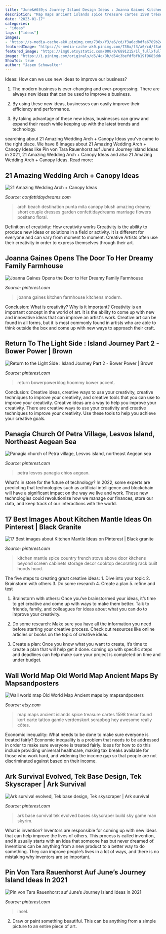 ```yaml
---
title: "June&#039;s Journey Island Design Ideas : Joanna Gaines Kitchen Farmhouse Kitchens Modern"
description: "Map maps ancient islands spice treasure cartes 1598 trésor found kort carte tattoo gamle verdenskort scrapbog hey awesome really côtes"
date: "2023-01-17"
categories:
- "ideas"
tags: ["ideas"]
images:
- "https://s-media-cache-ak0.pinimg.com/736x/f3/a6/cd/f3a6cdbdfa6789b24528421433642fa9.jpg"
featuredImage: "https://s-media-cache-ak0.pinimg.com/736x/f3/a6/cd/f3a6cdbdfa6789b24528421433642fa9.jpg"
featured_image: "https://img0.etsystatic.com/000/0/6891215/il_fullxfull.335185124.jpg"
image: "https://i.pinimg.com/originals/d5/4c/3b/d54c3befdfbfb19f9685dddb909135d2.jpg"
ShowToc: true
author: "Jasen Schowalter"
---
```



Ideas: How can we use new ideas to improve our business?
1. The modern business is ever-changing and ever-progressing. There are always new ideas that can be used to improve a business.
2. By using these new ideas, businesses can easily improve their efficiency and performance.

3. By taking advantage of these new ideas, businesses can grow and expand their reach while keeping up with the latest trends and technology.

	

		
searching about 21 Amazing Wedding Arch + Canopy Ideas you've came to the right place. We have 8 Images about 21 Amazing Wedding Arch + Canopy Ideas like Pin von Tara Rauenhorst auf June’s Journey Island Ideas in 2021, 21 Amazing Wedding Arch + Canopy Ideas and also 21 Amazing Wedding Arch + Canopy Ideas. Read more:
		
    
## 21 Amazing Wedding Arch + Canopy Ideas

<img loading=lazy src="https://confettidaydreams.com/wp-content/uploads/Amazing-Wedding-Arch-Ideas-50.jpeg" onerror="this.onerror=null;this.src='https://tse1.mm.bing.net/th?id=OIP.irNCg3TKgTl6adBlMjxZ7QHaLH&amp;pid=15.1';" alt="21 Amazing Wedding Arch + Canopy Ideas">

_Source: confettidaydreams.com_

>arch beach destination punta mita canopy blush amazing dreamy short couple dresses garden confettidaydreams marriage flowers positano floral. 

	

Definition of creativity: How creativity works
Creativity is the ability to produce new ideas or solutions in a field or activity. It is different for everyone and can vary from moment to moment. Creative Artists often use their creativity in order to express themselves through their art.

    
## Joanna Gaines Opens The Door To Her Dreamy Family Farmhouse

<img loading=lazy src="https://i.pinimg.com/736x/f6/80/42/f68042c31ea2b725b72fde8832b61781.jpg" onerror="this.onerror=null;this.src='https://tse1.mm.bing.net/th?id=OIP.B4WijHlo6OAhc09XVXGllAHaLH&amp;pid=15.1';" alt="Joanna Gaines Opens the Door to Her Dreamy Family Farmhouse">

_Source: pinterest.com_

>joanna gaines kitchen farmhouse kitchens modern. 

	

Conclusion: What is creativity? Why is it important?
Creativity is an important concept in the world of art. It is the ability to come up with new and innovative ideas that can improve an artist's work. Creative art can be found in all forms, but it is most commonly found in artists who are able to think outside the box and come up with new ways to approach their craft.

    
## Return To The Light Side : Island Journey Part 2 - Bower Power | Brown

<img loading=lazy src="https://i.pinimg.com/originals/5f/38/5b/5f385bac936a56290a8dc574d83e5b34.jpg" onerror="this.onerror=null;this.src='https://tse3.mm.bing.net/th?id=OIP._Q5sxdECfvyNMaUDxWsrRAHaLH&amp;pid=15.1';" alt="Return to the Light Side : Island Journey Part 2 - Bower Power | Brown">

_Source: pinterest.com_

>return bowerpowerblog hoommy bower accent. 

	

Conclusion: Creative ideas, creative ways to use your creativity, creative techniques to improve your creativity, and creative tools that you can use to improve your creativity.
Creative ideas are a way to help you improve your creativity. There are creative ways to use your creativity and creative techniques to improve your creativity. Use these tools to help you achieve your creative goals.

    
## Panagia Church Of Petra Village, Lesvos Island, Northeast Aegean Sea

<img loading=lazy src="https://i.pinimg.com/originals/d5/4c/3b/d54c3befdfbfb19f9685dddb909135d2.jpg" onerror="this.onerror=null;this.src='https://tse3.mm.bing.net/th?id=OIP.g357QdFJ-F6BlmHg3buYHQHaEK&amp;pid=15.1';" alt="Panagia church of Petra village, Lesvos island, northeast Aegean sea">

_Source: pinterest.com_

>petra lesvos panagia chios aegean. 

	

What's in store for the future of technology?
In 2022, some experts are predicting that technologies such as artificial intelligence and blockchain will have a significant impact on the way we live and work. These new technologies could revolutionize how we manage our finances, store our data, and keep track of our interactions with the world.

    
## 17 Best Images About Kitchen Mantle Ideas On Pinterest | Black Granite

<img loading=lazy src="https://s-media-cache-ak0.pinimg.com/736x/f3/a6/cd/f3a6cdbdfa6789b24528421433642fa9.jpg" onerror="this.onerror=null;this.src='https://tse4.mm.bing.net/th?id=OIP.ph2rq93VZAfHqcc8A2O4EwAAAA&amp;pid=15.1';" alt="17 Best images about Kitchen Mantle Ideas on Pinterest | Black granite">

_Source: pinterest.com_

>kitchen mantle spice country french stove above door kitchens beyond screen cabinets storage decor cooktop decorating rack built hoods hood. 

	

The five steps to creating great creative ideas: 1. Dive into your topic 2. Brainstorm with others 3. Do some research 4. Create a plan 5. refine and test
1. Brainstorm with others: Once you’ve brainstormed your ideas, it’s time to get creative and come up with ways to make them better. Talk to friends, family, and colleagues for ideas about what you can do to improve your creativity.
2. Do some research: Make sure you have all the information you need before starting your creative process. Check out resources like online articles or books on the topic of creative ideas.

3. Create a plan: Once you know what you want to create, it’s time to create a plan that will help get it done. coming up with specific steps and deadlines can help make sure your project is completed on time and under budget.


    
## Wall World Map Old World Map Ancient Maps By Mapsandposters

<img loading=lazy src="https://img0.etsystatic.com/000/0/6891215/il_fullxfull.335185124.jpg" onerror="this.onerror=null;this.src='https://tse1.mm.bing.net/th?id=OIP.UPO4rj-LQgkyPx0fXxqgOAHaKM&amp;pid=15.1';" alt="Wall world map Old World Map Ancient maps by mapsandposters">

_Source: etsy.com_

>map maps ancient islands spice treasure cartes 1598 trésor found kort carte tattoo gamle verdenskort scrapbog hey awesome really côtes. 

	

Economic inequality: What needs to be done to make sure everyone is treated fairly?
Economic inequality is a problem that needs to be addressed in order to make sure everyone is treated fairly. Ideas for how to do this include providing universal healthcare, making tax breaks available for those who work hard, and widening the income gap so that people are not discriminated against based on their income.

    
## Ark Survival Evolved, Tek Base Design, Tek Skyscraper | Ark Survival

<img loading=lazy src="https://i.pinimg.com/originals/7b/21/ea/7b21eaaee89a5d2f544961d915636141.jpg" onerror="this.onerror=null;this.src='https://tse1.mm.bing.net/th?id=OIP.lZpwVM2VZROg_PiSPBTjfQHaEK&amp;pid=15.1';" alt="Ark survival evolved, Tek base design, Tek skyscraper | Ark survival">

_Source: pinterest.com_

>ark base survival tek evolved bases skyscraper build sky game man skyrim. 

	

What is invention?
Inventors are responsible for coming up with new ideas that can help improve the lives of others. This process is called invention, and it usually starts with an idea that someone has but never dreamed of. Inventions can be anything from a new product to a better way to do something. They can improve people’s lives in a lot of ways, and there is no mistaking why inventors are so important.

    
## Pin Von Tara Rauenhorst Auf June’s Journey Island Ideas In 2021

<img loading=lazy src="https://i.pinimg.com/736x/6c/fc/f3/6cfcf30b91cb0ad23b8f80af211b5ef4.jpg" onerror="this.onerror=null;this.src='https://tse1.mm.bing.net/th?id=OIP.LIZ2IMOQxbGKL8-oyVgQPgHaFG&amp;pid=15.1';" alt="Pin von Tara Rauenhorst auf June’s Journey Island Ideas in 2021">

_Source: pinterest.com_

>insel. 

	

2. Draw or paint something beautiful. This can be anything from a simple picture to an entire piece of art.

